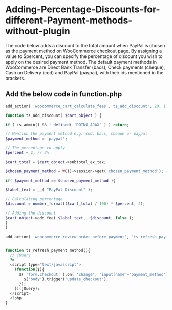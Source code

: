 # Adding-Percentage-Discounts-for-different-Payment-methods-without-plugin

The code below adds a discount to the total amount when PayPal is chosen as the payment method on WooCommerce checkout page. By assigning a value to $percent, you can specify the percentage of discount you wish to apply on the desired payment method. The default payment methods in WooCommerce are Direct Bank Transfer (bacs), Check payments (cheque), Cash on Delivery (cod) and PayPal (paypal), with their ids mentioned in the brackets.

## Add the below code in function.php

```php
add_action( 'woocommerce_cart_calculate_fees','ts_add_discount', 20, 1 );

function ts_add_discount( $cart_object ) {

if ( is_admin() && ! defined( 'DOING_AJAX' ) ) return;

// Mention the payment method e.g. cod, bacs, cheque or paypal
$payment_method = 'paypal';

// The percentage to apply
$percent = 2; // 2%

$cart_total = $cart_object->subtotal_ex_tax;

$chosen_payment_method = WC()->session->get('chosen_payment_method'); //Get the selected payment method

if( $payment_method == $chosen_payment_method ){

$label_text = __( "PayPal Discount" );

// Calculating percentage
$discount = number_format(($cart_total / 100) * $percent, 2);

// Adding the discount
$cart_object->add_fee( $label_text, -$discount, false );
}
}

add_action( 'woocommerce_review_order_before_payment', 'ts_refresh_payment_method' );


function ts_refresh_payment_method(){
  // jQuery
  ?>
  <script type="text/javascript">
    (function($){
      $( 'form.checkout' ).on( 'change', 'input[name^="payment_method"]', function() {
        $('body').trigger('update_checkout');
      });
    })(jQuery);
  </script>
  <?php
}

